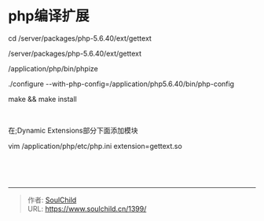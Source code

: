 # php编译扩展

<!--more-->
cd /server/packages/php-5.6.40/ext/gettext

/server/packages/php-5.6.40/ext/gettext

/application/php/bin/phpize

./configure --with-php-config=/application/php5.6.40/bin/php-config

make &amp;&amp; make install

&nbsp;

在;Dynamic Extensions部分下面添加模块

vim /application/php/etc/php.ini
extension=gettext.so

&nbsp;

&nbsp;


---

> 作者: [SoulChild](https://www.soulchild.cn)  
> URL: https://www.soulchild.cn/1399/  

